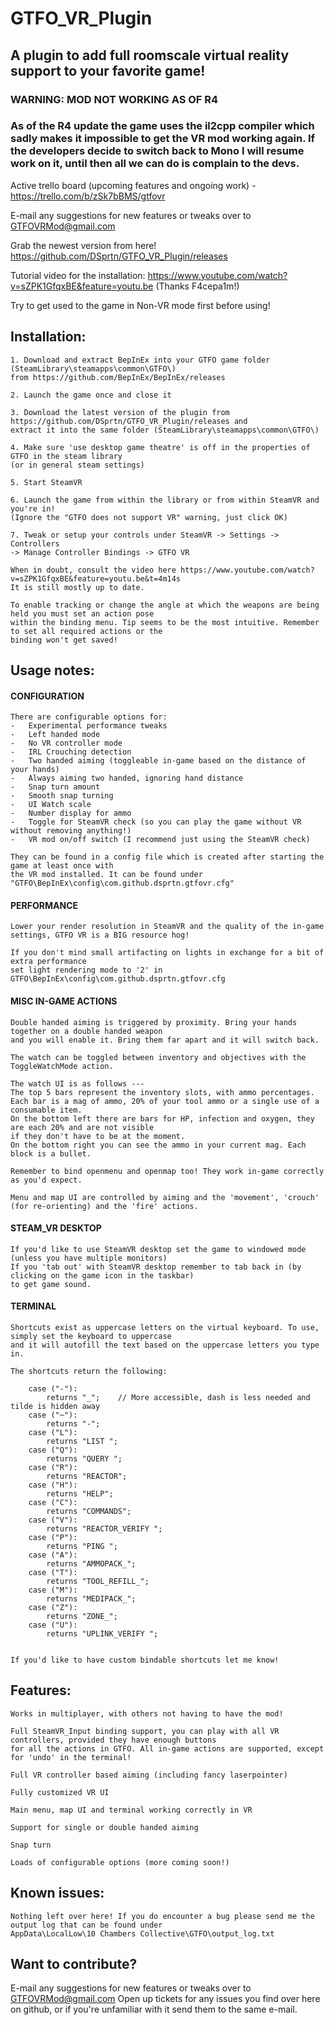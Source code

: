 # GTFO_VR_Plugin
## A plugin to add full roomscale virtual reality support to your favorite game!


### WARNING: MOD NOT WORKING AS OF R4 
### As of the R4 update the game uses the il2cpp compiler which sadly makes it impossible to get the VR mod working again. If the developers decide to switch back to Mono I will resume work on it, until then all we can do is complain to the devs.

Active trello board (upcoming features and ongoing work) - https://trello.com/b/zSk7bBMS/gtfovr

E-mail any suggestions for new features or tweaks over to GTFOVRMod@gmail.com

Grab the newest version from here! https://github.com/DSprtn/GTFO_VR_Plugin/releases

Tutorial video for the installation: https://www.youtube.com/watch?v=sZPK1GfqxBE&feature=youtu.be (Thanks F4cepa1m!)

Try to get used to the game in Non-VR mode first before using! 

## Installation: 

 	1. Download and extract BepInEx into your GTFO game folder (SteamLibrary\steamapps\common\GTFO\) 
	from https://github.com/BepInEx/BepInEx/releases
	
	2. Launch the game once and close it
	
	3. Download the latest version of the plugin from https://github.com/DSprtn/GTFO_VR_Plugin/releases and 
	extract it into the same folder (SteamLibrary\steamapps\common\GTFO\)
	
	4. Make sure 'use desktop game theatre' is off in the properties of GTFO in the steam library 
	(or in general steam settings)
	
	5. Start SteamVR
	
	6. Launch the game from within the library or from within SteamVR and you're in!
	(Ignore the "GTFO does not support VR" warning, just click OK)
	
	7. Tweak or setup your controls under SteamVR -> Settings -> Controllers 
	-> Manage Controller Bindings -> GTFO VR
	
	When in doubt, consult the video here https://www.youtube.com/watch?v=sZPK1GfqxBE&feature=youtu.be&t=4m14s
	It is still mostly up to date.
	
	To enable tracking or change the angle at which the weapons are being held you must set an action pose 
	within the binding menu. Tip seems to be the most intuitive. Remember to set all required actions or the 
	binding won't get saved!
	

	
## Usage notes:

#### CONFIGURATION 
	
	There are configurable options for:
	-	Experimental performance tweaks 
	-	Left handed mode 
	-	No VR controller mode 
	- 	IRL Crouching detection 
	-	Two handed aiming (toggleable in-game based on the distance of your hands)
	-	Always aiming two handed, ignoring hand distance
	- 	Snap turn amount
	-	Smooth snap turning
	-	UI Watch scale
	-	Number display for ammo
	- 	Toggle for SteamVR check (so you can play the game without VR without removing anything!) 
	-	VR mod on/off switch (I recommend just using the SteamVR check)

	They can be found in a config file which is created after starting the game at least once with 
	the VR mod installed. It can be found under "GTFO\BepInEx\config\com.github.dsprtn.gtfovr.cfg"

#### PERFORMANCE

	Lower your render resolution in SteamVR and the quality of the in-game settings, GTFO VR is a BIG resource hog!
	
	If you don't mind small artifacting on lights in exchange for a bit of extra performance
	set light rendering mode to '2' in GTFO\BepInEx\config\com.github.dsprtn.gtfovr.cfg
	
#### MISC IN-GAME ACTIONS

	Double handed aiming is triggered by proximity. Bring your hands together on a double handed weapon 
	and you will enable it. Bring them far apart and it will switch back. 
	
	The watch can be toggled between inventory and objectives with the ToggleWatchMode action.
	
	The watch UI is as follows ---
	The top 5 bars represent the inventory slots, with ammo percentages.
	Each bar is a mag of ammo, 20% of your tool ammo or a single use of a consumable item. 
	On the bottom left there are bars for HP, infection and oxygen, they are each 20% and are not visible 
	if they don't have to be at the moment. 
	On the bottom right you can see the ammo in your current mag. Each block is a bullet.
	
	Remember to bind openmenu and openmap too! They work in-game correctly as you'd expect.
	
	Menu and map UI are controlled by aiming and the 'movement', 'crouch' (for re-orienting) and the 'fire' actions.
	
#### STEAM_VR DESKTOP 
	
	
	If you'd like to use SteamVR desktop set the game to windowed mode (unless you have multiple monitors) 
	If you 'tab out' with SteamVR desktop remember to tab back in (by clicking on the game icon in the taskbar) 
	to get game sound.
	
	
#### TERMINAL
	
	Shortcuts exist as uppercase letters on the virtual keyboard. To use, simply set the keyboard to uppercase 
	and it will autofill the text based on the uppercase letters you type in.
	
	The shortcuts return the following:
	
		case ("-"):
			returns "_";	// More accessible, dash is less needed and tilde is hidden away
		case ("~"):
			returns "-";
		case ("L"):
			returns "LIST ";
		case ("Q"):
			returns "QUERY ";
		case ("R"):
			returns "REACTOR";
		case ("H"):
			returns "HELP";
		case ("C"):
			returns "COMMANDS";
		case ("V"):
			returns "REACTOR_VERIFY ";
		case ("P"):
			returns "PING ";
		case ("A"):
			returns "AMMOPACK_";
		case ("T"):
			returns "TOOL_REFILL_";
		case ("M"):
			returns "MEDIPACK_";
		case ("Z"):
			returns "ZONE_";
		case ("U"):
			returns "UPLINK_VERIFY ";
		

	If you'd like to have custom bindable shortcuts let me know! 
				
## Features:
	Works in multiplayer, with others not having to have the mod!
	
	Full SteamVR_Input binding support, you can play with all VR controllers, provided they have enough buttons 
	for all the actions in GTFO. All in-game actions are supported, except for 'undo' in the terminal!
	
	Full VR controller based aiming (including fancy laserpointer)
		
	Fully customized VR UI
	
	Main menu, map UI and terminal working correctly in VR
	
	Support for single or double handed aiming
	
	Snap turn
	
	Loads of configurable options (more coming soon!)
	
## Known issues: 
	
	Nothing left over here! If you do encounter a bug please send me the output log that can be found under 
	AppData\LocalLow\10 Chambers Collective\GTFO\output_log.txt

## Want to contribute?

E-mail any suggestions for new features or tweaks over to GTFOVRMod@gmail.com
Open up tickets for any issues you find over here on github, 
or if you're unfamiliar with it send them to the same e-mail.
